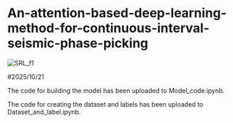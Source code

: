 # An-attention-based-deep-learning-method-for-continuous-interval-seismic-phase-picking

![SRL_f1](https://github.com/user-attachments/assets/38278b1f-4495-4935-afee-0b1da2e2e244)

#2025/10/21

The code for building the model has been uploaded to Model_code.ipynb.

The code for creating the dataset and labels has been uploaded to Dataset_and_label.ipynb.

